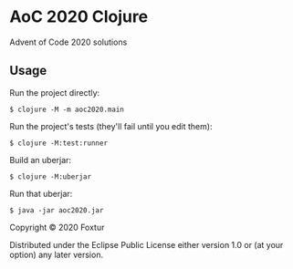 # AoC 2020 Clojure

Advent of Code 2020 solutions

## Usage

Run the project directly:

    $ clojure -M -m aoc2020.main

Run the project's tests (they'll fail until you edit them):

    $ clojure -M:test:runner

Build an uberjar:

    $ clojure -M:uberjar

Run that uberjar:

    $ java -jar aoc2020.jar

Copyright © 2020 Foxtur

Distributed under the Eclipse Public License either version 1.0 or (at
your option) any later version.

